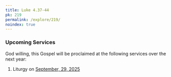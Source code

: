 ```yaml
---
title: Luke 4.37-44
pk: 219
permalink: /explore/219/
noindex: true
---
```


### Upcoming Services

God willing, this Gospel will be proclaimed at the following services over the next year:


1. Liturgy on [September, 29, 2025](https://orthocal.info/readings/gregorian/2025/09/29/)
